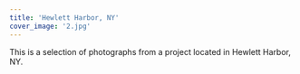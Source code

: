 ```yaml
---
title: 'Hewlett Harbor, NY'
cover_image: '2.jpg'
---
```


This is a selection of photographs from a project located in Hewlett Harbor, NY.
